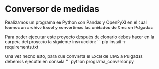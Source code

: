 # Conversor de medidas
Realizamos un programa en Python con Pandas y OpenPyXl en el cual leemos un archivo Excel y convertimos las unidades de Cms en Pulgadas

Para poder ejecultar este proyecto después de clonarlo debes hacer en la carpeta del proyecto la siguiente instrucción:
'''
pip install -r requirements.txt

Una vez hecho esto, para que convierta el Excel de CMS a Pulgadas debemos ejecutar en consola
'''
python programa_conversor.py

